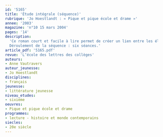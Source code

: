 ```yaml
---
id: '5165'
title: 'Étude intégrale (séquence)'
rubrique: 'Jo Hoestlandt : « Pique et pique école et drame »'
annee: '2003'
magazine: 'n°10 15 mars 2004'
pages: '14'
description: 
  'Ce roman court et facile à lire permet de créer un lien entre les élèves et de lancer la discussion sur la différence. En effet, même si les élèves de sixième finissent par mieux se connaître en cours d’année, c’est encore souvent la méfiance qui règne dans la classe. Il est parfois difficile de se retrouver après des vacances. Hors de son chez-soi, on est soudain confronté aux autres, qui paraissent agressifs, même s’ils ne le sont pas réellement. C’est pour amener les élèves à une attitude plus tolérante qu’on leur proposera de lire l’histoire de Laura – une voleuse et une menteuse qui ne sait rien de son père et soupçonne un mensonge, et qui ne pourra se construire qu’en apprenant la vérité.
  Déroulement de la séquence : six séances.'
article_pdf: '5165.pdf'
revue: 'L’école des lettres des collèges'
auteurs:
- Anne Vautravers
auteur_jeunesse:
- Jo Hoestlandt
disciplines:
- français
jeunesse:
- littérature jeunesse
niveau_etudes:
- sixième
oeuvres:
- Pique et pique école et drame
programmes:
- lecture - histoire et monde contemporains
siecles:
- 20e siècle
---
```

